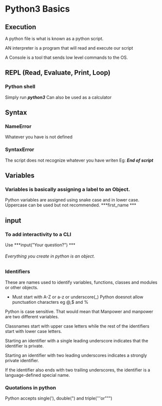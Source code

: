 # Python3 Basics
## Execution
A python file is what is known as a  python script.

AN interpreter is a program that will read and execute our script

A Console is a tool that sends low level commands to the OS. 

## REPL (Read, Evaluate, Print, Loop)
### Python shell
Simply run  ***python3***
Can also be used as a calculator

## Syntax
### NameError
Whatever you have is not defined

### SyntaxError
The script does not recognize whatever you have writen Eg: ***End of script***

## Variables
### Variables is basically assigning a label to an Object.

Python variables are assigned using snake case and  in lower case. Uppercase can be used but not recommended. ***first_name ***

## input
### To add interactivity to a CLI
Use ***input("Your question?") ***
###### Everything you create in python is an object.

### Identifiers
These are names used to identify variables, functions, classes and modules or other objects.

* Must start with A-Z or a-z or underscore(_) 
Python doesnot allow punctuation characters eg @,$ and %

Python is case sensitive. 
That would mean that Manpower and manpower are two different variables.

Classnames start with upper case letters while the rest of the identifiers start with lower case letters.

Starting an identifier with a single leading underscore indicates that the identifier is private.

Starting an identifier with two leading underscores indicates a strongly private identifier.

If the identifier also ends with two trailing underscores, the identifier is a language-defined special name.

### Quotations in python
Python accepts single('), double(") and triple('''or""")

